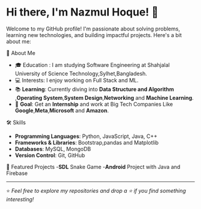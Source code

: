 # Hi there, I'm Nazmul Hoque! 👋


 Welcome to my GitHub profile! I'm passionate about solving problems, learning new technologies, and building impactful projects. Here's a bit about me:

🚀 About Me
- 🎓 Education : I am studying Software Engineering at Shahjalal University of Science Technology,Sylhet,Bangladesh.
- 💻 Interests: I enjoy working on Full Stack and  ML.
- 📚 **Learning**: Currently diving into **Data Structure and Algorithm** ,**Operating System**,**System Design**,**Networking** and  **Machine Learning**.
- 🎯 **Goal**: Get an **Internship** and work at Big Tech Companies Like 
      **Google**,**Meta**,**Microsoft** and **Amazon**.
  
🛠️ Skills
- **Programming Languages**: Python, JavaScript, Java, C++
- **Frameworks & Libraries**: Bootstrap,pandas and Matplotlib
- **Databases**: MySQL,  MongoDB
- **Version Control**: Git, GitHub

🌟 Featured Projects
 -**SDL** Snake Game
 -**Android** Project with Java and Firebase

---

⭐️ *Feel free to explore my repositories and drop a ⭐️ if you find something interesting!*
